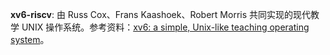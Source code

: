 **xv6-riscv**: 由 Russ Cox、Frans Kaashoek、Robert Morris 共同实现的现代教学 UNIX 操作系统。参考资料：[xv6: a simple, Unix-like teaching operating system](https://pdos.csail.mit.edu/6.828/xv6)。
